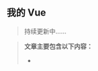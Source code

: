 <!--
 * @Author: Lby
 * @Date: 2022-05-19 15:33:27
 * @LastEditors: lby
 * @LastEditTime: 2022-05-30 21:08:15
 * @FilePath: /Knowledge-Map/Vue/vue.md
 * @Description: 
 * 
 * Copyright (c) 2022 by lby, All Rights Reserved. 
-->

## 我的 Vue 

> 持续更新中……

> **文章主要包含以下内容：**
>
> - 
